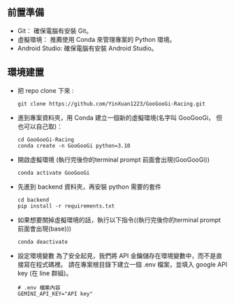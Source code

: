 ## 前置準備
- Git： 確保電腦有安裝 Git。
- 虛擬環境： 推薦使用 Conda 來管理專案的 Python 環境。
- Android Studio: 確保電腦有安裝 Android Studio。


## 環境建置
- 把 repo clone 下來 :
    ```
    git clone https://github.com/YinXuan1223/GooGooGi-Racing.git
    ```
- 進到專案資料夾，用 Conda 建立一個新的虛擬環境(名字叫 GooGooGi， 但也可以自己取)：
    ```
    cd GooGooGi-Racing
    conda create -n GooGooGi python=3.10

    ```
- 開啟虛擬環境 (執行完後你的terminal prompt 前面會出現(GooGooGi))
    ```
    conda activate GooGooGi
    ```
    
- 先進到 backend 資料夾，再安裝 python 需要的套件
    ```
    cd backend
    pip install -r requirements.txt
    ```
- 如果想要關掉虛擬環境的話，執行以下指令((執行完後你的terminal prompt 前面會出現(base)))
    ```
    conda deactivate
    ```
- 設定環境變數
為了安全起見，我們將 API 金鑰儲存在環境變數中，而不是直接寫在程式碼裡。
請在專案根目錄下建立一個 .env 檔案，並填入 google API key (在 line 群組)。
    ```
    # .env 檔案內容
    GEMINI_API_KEY="API key"
    ```
